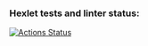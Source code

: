 ### Hexlet tests and linter status:
[![Actions Status](https://github.com/Vetrash/frontend-project-12/workflows/hexlet-check/badge.svg)](https://github.com/Vetrash/frontend-project-12/actions)